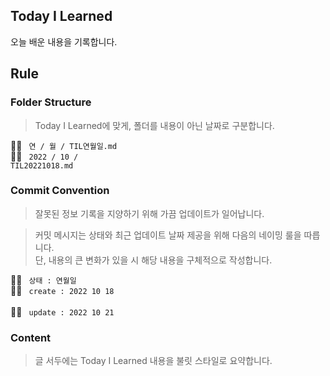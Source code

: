 ## Today I Learned
오늘 배운 내용을 기록합니다.

## Rule
### Folder Structure
> Today I Learned에 맞게, 폴더를 내용이 아닌 날짜로 구분합니다.

💁‍♂️ <code> 연 / 월 / TIL연월일.md </code><br>
🙆‍♂️ <code> 2022 / 10 / TIL20221018.md </code>

### Commit Convention
> 잘못된 정보 기록을 지양하기 위해 가끔 업데이트가 일어납니다.

> 커밋 메시지는 상태와 최근 업데이트 날짜 제공을 위해 다음의 네이밍 룰을 따릅니다.<br>
단, 내용의 큰 변화가 있을 시 해당 내용을 구체적으로 작성합니다.

💁‍♂️ <code> 상태 : 연월일 </code><br>
🙆‍♂️ <code> create : 2022 10 18 </code><br>
🙆‍♂️ <code> update : 2022 10 21 </code>

### Content
> 글 서두에는 Today I Learned 내용을 불릿 스타일로 요약합니다.

